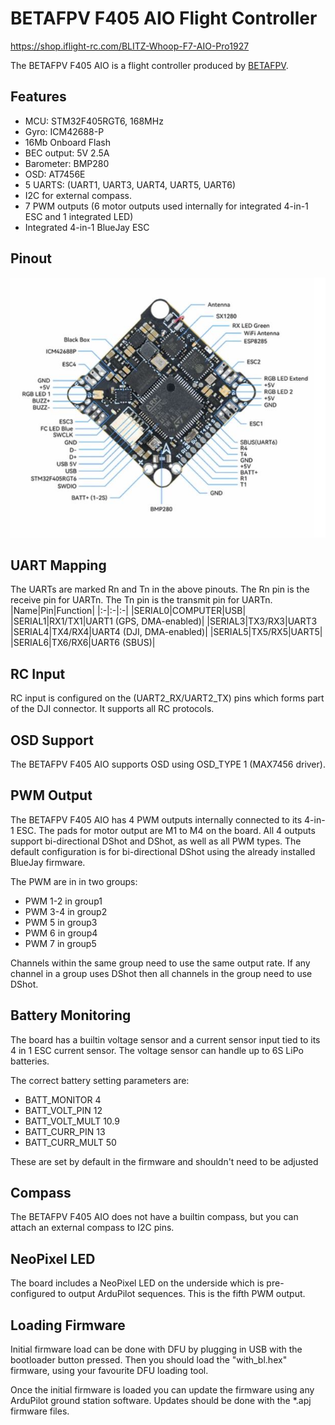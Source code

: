 # BETAFPV F405 AIO Flight Controller

https://shop.iflight-rc.com/BLITZ-Whoop-F7-AIO-Pro1927

The BETAFPV F405 AIO is a flight controller produced by [BETAFPV](https://pyrodrone.com/products/betafpv-toothpick-f405-1s-12a-aio-brushless-flight-controller-v3-elrs-2-4g-spi).

## Features

 - MCU: STM32F405RGT6, 168MHz
 - Gyro: ICM42688-P
 - 16Mb Onboard Flash
 - BEC output: 5V 2.5A
 - Barometer: BMP280
 - OSD: AT7456E
 - 5 UARTS: (UART1, UART3, UART4, UART5, UART6)
 - I2C for external compass.
 - 7 PWM outputs (6 motor outputs used internally for integrated 4-in-1 ESC and 1 integrated LED)
 - Integrated 4-in-1 BlueJay ESC

## Pinout

![BETAFPV F405 AIO Board](betafpv_f405_pinout.jpg "BETAFPV F405 AIO")

## UART Mapping

The UARTs are marked Rn and Tn in the above pinouts. The Rn pin is the
receive pin for UARTn. The Tn pin is the transmit pin for UARTn.
|Name|Pin|Function|
|:-|:-|:-|
|SERIAL0|COMPUTER|USB|
|SERIAL1|RX1/TX1|UART1 (GPS, DMA-enabled)|
|SERIAL3|TX3/RX3|UART3
|SERIAL4|TX4/RX4|UART4 (DJI, DMA-enabled)|
|SERIAL5|TX5/RX5|UART5|
|SERIAL6|TX6/RX6|UART6 (SBUS)|

## RC Input

RC input is configured on the (UART2_RX/UART2_TX) pins which forms part of the DJI connector. It supports all RC protocols.

## OSD Support

The BETAFPV F405 AIO supports OSD using OSD_TYPE 1 (MAX7456 driver).

## PWM Output

The BETAFPV F405 AIO has 4 PWM outputs internally connected to its 4-in-1 ESC. The pads for motor output are M1 to M4 on the board. All 4 outputs support bi-directional DShot and DShot, as well as all PWM types. The default configuration is for bi-directional DShot using the already installed BlueJay firmware.

The PWM are in in two groups:

 - PWM 1-2 in group1
 - PWM 3-4 in group2
 - PWM 5 in group3
 - PWM 6 in group4
 - PWM 7 in group5

Channels within the same group need to use the same output rate. If
any channel in a group uses DShot then all channels in the group need
to use DShot.

## Battery Monitoring

The board has a builtin voltage sensor and a current sensor input tied to its 4 in 1 ESC current sensor. The voltage sensor can handle up to 6S
LiPo batteries.

The correct battery setting parameters are:

 - BATT_MONITOR 4
 - BATT_VOLT_PIN 12
 - BATT_VOLT_MULT 10.9
 - BATT_CURR_PIN 13
 - BATT_CURR_MULT 50

These are set by default in the firmware and shouldn't need to be adjusted

## Compass

The BETAFPV F405 AIO does not have a builtin compass, but you can attach an external compass to I2C pins.

## NeoPixel LED

The board includes a NeoPixel LED on the underside which is pre-configured to output ArduPilot sequences. This is the fifth PWM output.

## Loading Firmware

Initial firmware load can be done with DFU by plugging in USB with the
bootloader button pressed. Then you should load the "with_bl.hex"
firmware, using your favourite DFU loading tool.

Once the initial firmware is loaded you can update the firmware using
any ArduPilot ground station software. Updates should be done with the
*.apj firmware files.
